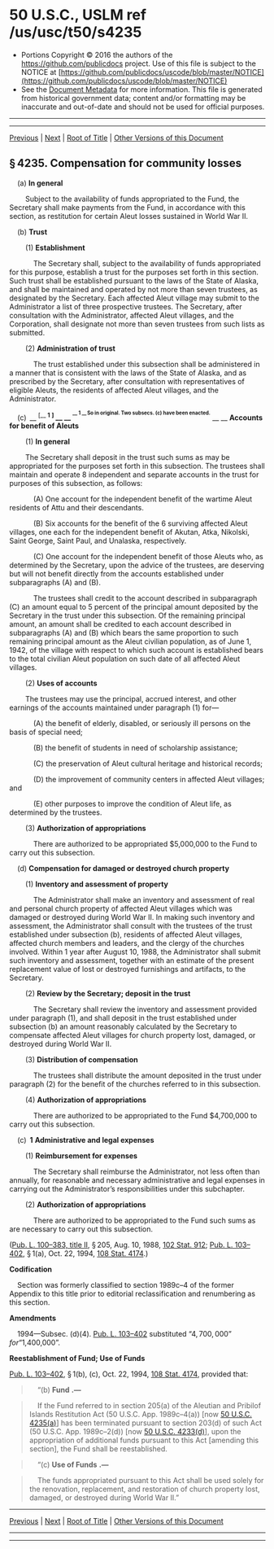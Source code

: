 ---
---

# 50 U.S.C., USLM ref /us/usc/t50/s4235

* Portions Copyright © 2016 the authors of the https://github.com/publicdocs project.
  Use of this file is subject to the NOTICE at [https://github.com/publicdocs/uscode/blob/master/NOTICE](https://github.com/publicdocs/uscode/blob/master/NOTICE)
* See the [Document Metadata](././../../../../..//README.md) for more information.
  This file is generated from historical government data; content and/or formatting may be inaccurate and out-of-date and should not be used for official purposes.

----------
----------

[Previous](./../../../../..//us/usc/t50/ch52/schII/m__us_usc_t50_s4234.md) | [Next](./../../../../..//us/usc/t50/ch52/schII/m__us_usc_t50_s4236.md) | [Root of Title](./../../../../../) | [Other Versions of this Document](https://publicdocs.github.io/go/links?ns=uslm&ref=%2Fus%2Fusc%2Ft50%2Fs4235)

## § 4235. Compensation for community losses

    (a) __In general__ 

        Subject to the availability of funds appropriated to the Fund, the Secretary shall make payments from the Fund, in accordance with this section, as restitution for certain Aleut losses sustained in World War II.

    (b) __Trust__ 

        (1) __Establishment__ 

            The Secretary shall, subject to the availability of funds appropriated for this purpose, establish a trust for the purposes set forth in this section. Such trust shall be established pursuant to the laws of the State of Alaska, and shall be maintained and operated by not more than seven trustees, as designated by the Secretary. Each affected Aleut village may submit to the Administrator a list of three prospective trustees. The Secretary, after consultation with the Administrator, affected Aleut villages, and the Corporation, shall designate not more than seven trustees from such lists as submitted.

        (2) __Administration of trust__ 

            The trust established under this subsection shall be administered in a manner that is consistent with the laws of the State of Alaska, and as prescribed by the Secretary, after consultation with representatives of eligible Aleuts, the residents of affected Aleut villages, and the Administrator.

    (c)  __ <sup>\[__  __1__  __\]</sup> __  __ <sup><sup> __  __1__  __ So in original. Two subsecs. (c) have been enacted.__  __ </sup></sup> __  __Accounts for benefit of Aleuts__ 

        (1) __In general__ 

        The Secretary shall deposit in the trust such sums as may be appropriated for the purposes set forth in this subsection. The trustees shall maintain and operate 8 independent and separate accounts in the trust for purposes of this subsection, as follows:

            (A) One account for the independent benefit of the wartime Aleut residents of Attu and their descendants.

            (B) Six accounts for the benefit of the 6 surviving affected Aleut villages, one each for the independent benefit of Akutan, Atka, Nikolski, Saint George, Saint Paul, and Unalaska, respectively.

            (C) One account for the independent benefit of those Aleuts who, as determined by the Secretary, upon the advice of the trustees, are deserving but will not benefit directly from the accounts established under subparagraphs (A) and (B).

            The trustees shall credit to the account described in subparagraph (C) an amount equal to 5 percent of the principal amount deposited by the Secretary in the trust under this subsection. Of the remaining principal amount, an amount shall be credited to each account described in subparagraphs (A) and (B) which bears the same proportion to such remaining principal amount as the Aleut civilian population, as of June 1, 1942, of the village with respect to which such account is established bears to the total civilian Aleut population on such date of all affected Aleut villages.

        (2) __Uses of accounts__ 

        The trustees may use the principal, accrued interest, and other earnings of the accounts maintained under paragraph (1) for—

            (A) the benefit of elderly, disabled, or seriously ill persons on the basis of special need;

            (B) the benefit of students in need of scholarship assistance;

            (C) the preservation of Aleut cultural heritage and historical records;

            (D) the improvement of community centers in affected Aleut villages; and

            (E) other purposes to improve the condition of Aleut life, as determined by the trustees.

        (3) __Authorization of appropriations__ 

            There are authorized to be appropriated $5,000,000 to the Fund to carry out this subsection.

    (d) __Compensation for damaged or destroyed church property__ 

        (1) __Inventory and assessment of property__ 

            The Administrator shall make an inventory and assessment of real and personal church property of affected Aleut villages which was damaged or destroyed during World War II. In making such inventory and assessment, the Administrator shall consult with the trustees of the trust established under subsection (b), residents of affected Aleut villages, affected church members and leaders, and the clergy of the churches involved. Within 1 year after August 10, 1988, the Administrator shall submit such inventory and assessment, together with an estimate of the present replacement value of lost or destroyed furnishings and artifacts, to the Secretary.

        (2) __Review by the Secretary; deposit in the trust__ 

            The Secretary shall review the inventory and assessment provided under paragraph (1), and shall deposit in the trust established under subsection (b) an amount reasonably calculated by the Secretary to compensate affected Aleut villages for church property lost, damaged, or destroyed during World War II.

        (3) __Distribution of compensation__ 

            The trustees shall distribute the amount deposited in the trust under paragraph (2) for the benefit of the churches referred to in this subsection.

        (4) __Authorization of appropriations__ 

            There are authorized to be appropriated to the Fund $4,700,000 to carry out this subsection.

    (c)  __1__  __Administrative and legal expenses__ 

        (1) __Reimbursement for expenses__ 

            The Secretary shall reimburse the Administrator, not less often than annually, for reasonable and necessary administrative and legal expenses in carrying out the Administrator’s responsibilities under this subchapter.

        (2) __Authorization of appropriations__ 

            There are authorized to be appropriated to the Fund such sums as are necessary to carry out this subsection.

([Pub. L. 100–383, title II][/us/pl/100/383/tII], § 205, Aug. 10, 1988, [102 Stat. 912][/us/stat/102/912]; [Pub. L. 103–402][/us/pl/103/402], § 1(a), Oct. 22, 1994, [108 Stat. 4174][/us/stat/108/4174].)

 __Codification__ 

    Section was formerly classified to section 1989c–4 of the former Appendix to this title prior to editorial reclassification and renumbering as this section.

 __Amendments__ 

    1994—Subsec. (d)(4). [Pub. L. 103–402][/us/pl/103/402] substituted “$4,700,000” for “$1,400,000”.

 __Reestablishment of Fund; Use of Funds__ 

[Pub. L. 103–402][/us/pl/103/402], § 1(b), (c), Oct. 22, 1994, [108 Stat. 4174][/us/stat/108/4174], provided that:

>     “(b)  __Fund__  __.—__ 

>     If the Fund referred to in section 205(a) of the Aleutian and Pribilof Islands Restitution Act (50 U.S.C. App. 1989c–4(a)) \[now [50 U.S.C. 4235(a)][/us/usc/t50/s4235/a]\] has been terminated pursuant to section 203(d) of such Act (50 U.S.C. App. 1989c–2(d)) \[now [50 U.S.C. 4233(d)][/us/usc/t50/s4233/d]\], upon the appropriation of additional funds pursuant to this Act \[amending this section\], the Fund shall be reestablished.

>     “(c)  __Use of Funds__  __.—__ 

>     The funds appropriated pursuant to this Act shall be used solely for the renovation, replacement, and restoration of church property lost, damaged, or destroyed during World War II.”

----------

[Previous](./../../../../..//us/usc/t50/ch52/schII/m__us_usc_t50_s4234.md) | [Next](./../../../../..//us/usc/t50/ch52/schII/m__us_usc_t50_s4236.md) | [Root of Title](./../../../../../) | [Other Versions of this Document](https://publicdocs.github.io/go/links?ns=uslm&ref=%2Fus%2Fusc%2Ft50%2Fs4235)

----------
----------

[/us/pl/100/383/tII]: https://publicdocs.github.io/go/links?ns=uslm&ref=%2Fus%2Fpl%2F100%2F383%2FtII
[/us/stat/102/912]: https://publicdocs.github.io/go/links?ns=uslm&ref=%2Fus%2Fstat%2F102%2F912
[/us/pl/103/402]: https://publicdocs.github.io/go/links?ns=uslm&ref=%2Fus%2Fpl%2F103%2F402
[/us/stat/108/4174]: https://publicdocs.github.io/go/links?ns=uslm&ref=%2Fus%2Fstat%2F108%2F4174
[/us/pl/103/402]: https://publicdocs.github.io/go/links?ns=uslm&ref=%2Fus%2Fpl%2F103%2F402
[/us/pl/103/402]: https://publicdocs.github.io/go/links?ns=uslm&ref=%2Fus%2Fpl%2F103%2F402
[/us/stat/108/4174]: https://publicdocs.github.io/go/links?ns=uslm&ref=%2Fus%2Fstat%2F108%2F4174
[/us/usc/t50/s4235/a]: https://publicdocs.github.io/go/links?ns=uslm&ref=%2Fus%2Fusc%2Ft50%2Fs4235%2Fa
[/us/usc/t50/s4233/d]: https://publicdocs.github.io/go/links?ns=uslm&ref=%2Fus%2Fusc%2Ft50%2Fs4233%2Fd


